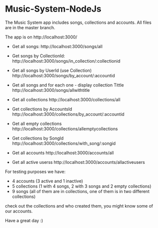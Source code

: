 # Music-System-NodeJs

The Music System app includes songs, collections and accounts.
All files are in the master branch.

The app is on http://localhost:3000/

* Get all songs:
   http://localhost:3000/songs/all
    
* Get songs by CollectionId:
   http://localhost:3000/songs/in_collection/:collectionid
    
* Get all songs by UserId (use Collection)
   http://localhost:3000/songs/by_account/:accountid
  
* Get all songs and for each one - display collection Tittle
   http://localhost:3000/songs/allwithtitle

* Get all collections
   http://localhost:3000/collections/all

* Get collections by AccountsId
   http://localhost:3000/collections/by_account/:accountid
   
* Get all empty collections
    http://localhost:3000/collections/allemptycollections

* Get collections by SongId
    http://localhost:3000/collections/with_song/:songid

* Get all accounts
    http://localhost:3000/accounts/all

* Get all active userss
    http://localhost:3000/accounts/allactiveusers
 
 
 For testing purposes we have:
 - 4 accounts (3 active and 1 inactive)
 - 5 collections (1 with 4 songs, 2 with 3 songs and 2 empty collections)
 - 9 songs (all of them are in collections, one of them is in two different collections)

check out the collections and who created them, you might know some of our accounts.

Have a great day :)
